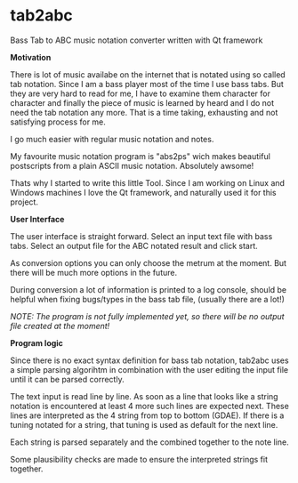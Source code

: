 # tab2abc
Bass Tab to ABC music notation converter written with Qt framework

<b>Motivation</b>

There is lot of music availabe on the internet that is notated using so called tab notation. 
Since I am a bass player most of the time I use bass tabs. But they are very hard to read
for me, I have to examine them character for character and finally the piece of music is
learned by heard and I do not need the tab notation any more. That is a time taking, exhausting
and not satisfying process for me.

I go much easier with regular music notation and notes. 

My favourite music notation program is "abs2ps" wich makes beautiful postscripts from a plain
ASCII music notation. Absolutely awsome!

Thats why I started to write this little Tool. Since I am working on Linux and Windows machines 
I love the Qt framework, and naturally used it for this project.

<b>User Interface</b>

The user interface is straight forward. Select an input text file with bass tabs. Select an 
output file for the ABC notated result and click start. 

As conversion options you can only choose the metrum at the moment. But there will be much more options in the future.

During conversion a lot of information is printed to a log console, should be helpful when fixing bugs/types in the
bass tab file, (usually there are a lot!)

<i>NOTE: The program is not fully implemented yet, so there will be no output file created at the moment!</i>

<b>Program logic</b>

Since there is no exact syntax definition for bass tab notation, tab2abc uses a simple parsing algorihtm
in combination with the user editing the input file until it can be parsed correctly.

The text input is read line by line. As soon as a line that looks like a string notation is encountered at least
4 more such lines are expected next.
These lines are interpreted as the 4 string from top to bottom (GDAE). If there is a tuning notated for a string, that
tuning is used as default for the next line.

Each string is parsed separately and the combined together to the note line. 

Some plausibility checks are made to ensure the interpreted strings fit together.
